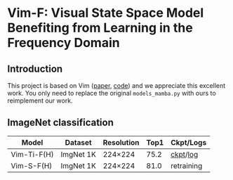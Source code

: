 # Vim-F: Visual State Space Model Benefiting from Learning in the Frequency Domain

## Introduction

This project is based on Vim ([paper](https://arxiv.org/abs/2401.09417), [code](https://github.com/hustvl/Vim)) and we appreciate this excellent work. You only need to replace the original `models_mamba.py` with ours to reimplement our work.


## ImageNet classification

| Model       | Dataset   | Resolution | Top1 | Ckpt/Logs                                                    |
| ----------- | --------- | ---------- | ---- | ------------------------------------------------------------ |
| Vim-Ti-F(H) | ImgNet 1K | 224×224    | 75.2 | [ckpt](https://github.com/yws-wxs/Vim-F/releases/download/v1.0.0.0/best_checkpoint.pth)/[log](https://github.com/yws-wxs/Vim-F/releases/download/v1.0.0.0/log.txt) |
| Vim-S-F(H)  | ImgNet 1K | 224×224    | 81.0 | retraining                                                   |

